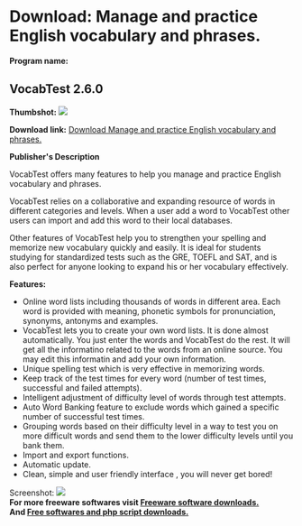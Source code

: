 # Download: Manage and practice English vocabulary and phrases. 

**Program name:**

## VocabTest 2.6.0

  
**Thumbshot:** ![](http://www.freewarefiles.com/screenshot/vocabtest_md.jpg)   
  
**Download link:** [Download Manage and practice English vocabulary and phrases. ](http://freesoftwares.boysofts.com/VocabTest_program_69897.html)  
  


**Publisher's Description**  
  


VocabTest offers many features to help you manage and practice English vocabulary and phrases. 

VocabTest relies on a collaborative and expanding resource of words in different categories and levels. When a user add a word to VocabTest other users can import and add this word to their local databases. 

Other features of VocabTest help you to strengthen your spelling and memorize new vocabulary quickly and easily. It is ideal for students studying for standardized tests such as the GRE, TOEFL and SAT, and is also perfect for anyone looking to expand his or her vocabulary effectively. 

**Features:**

  * Online word lists including thousands of words in different area. Each word is provided with meaning, phonetic symbols for pronunciation, synonyms, antonyms and examples. 
  * VocabTest lets you to create your own word lists. It is done almost automatically. You just enter the words and VocabTest do the rest. It will get all the informatino related to the words from an online source. You may edit this informatin and add your own information. 
  * Unique spelling test which is very effective in memorizing words. 
  * Keep track of the test times for every word (number of test times, successful and failed attempts). 
  * Intelligent adjustment of difficulty level of words through test attempts. 
  * Auto Word Banking feature to exclude words which gained a specific number of successful test times. 
  * Grouping words based on their difficulty level in a way to test you on more difficult words and send them to the lower difficulty levels until you bank them. 
  * Import and export functions. 
  * Automatic update. 
  * Clean, simple and user friendly interface , you will never get bored! 

  
  
Screenshot: ![](http://www.freewarefiles.com/screenshot/vocabtest.jpg)   
**For more freeware softwares visit [Freeware software downloads.](http://freesoftwares.boysofts.com/)**   
**And [Free softwares and php script downloads.](http://www.boysofts.com/)**
